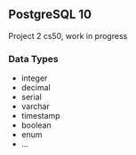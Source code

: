 ## PostgreSQL 10

Project 2 cs50, work in progress

### Data Types

- integer
- decimal
- serial
- varchar
- timestamp
- boolean
- enum
- ...
